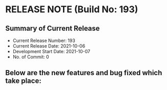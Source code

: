 # RELEASE NOTE (Build No: 193) #
## Summary of Current Release ##
* Current Release Number: 193
* Current Release Date: 2021-10-06
* Development Start Date: 2021-10-07
* No. of Commit: 0
## Below are the new features and bug fixed which take place:  ##
